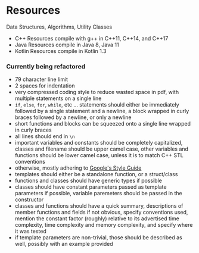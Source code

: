 # Resources
Data Structures, Algorithms, Utility Classes

- C++ Resources compile with g++ in C++11, C++14, and C++17  
- Java Resources compile in Java 8, Java 11  
- Kotlin Resources compile in Kotlin 1.3  

### Currently being refactored
- 79 character line limit  
- 2 spaces for indentation  
- very compressed coding style to reduce wasted space in pdf, with multiple
statements on a single line  
- `if`, `else`, `for`, `while`, etc ... statements should either be immediately
followed by a single statement and a newline, a block wrapped in curly braces
followed by a newline, or only a newline
- short functions and blocks can be squeezed onto a single line wrapped in
curly braces
- all lines should end in `\n`
- important variables and constants should be completely capitalized,
classes and filename should be upper camel case, other variables and functions
should be lower camel case, unless it is to match C++ STL conventions
- otherwise, mostly adhering to
[Google's Style Guide](https://google.github.io/styleguide/cppguide.html)
- templates should either be a standalone function, or a struct/class
- functions and classes should have generic types if possible
- classes should have constant parameters passed as template parameters if
possible, variable paremeters should be passed in the constructor
- classes and functions should have a quick summary, descriptions of
member functions and fields if not obvious, specify conventions used,
mention the constant factor (roughly) relative to its advertised time
complexity,  time complexity and memory complexity,
and specify where it was tested
- if template parameters are non-trivial, those should be described as well,
possibly with an example provided
